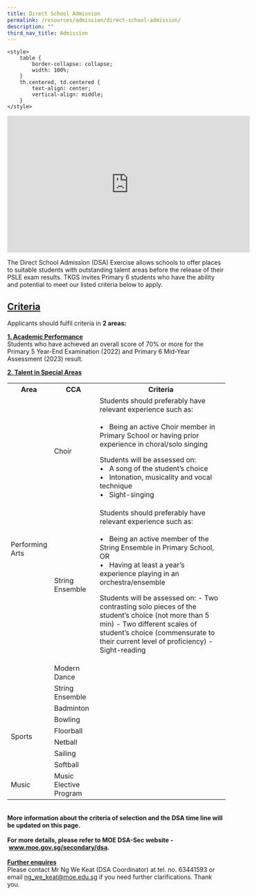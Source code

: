 ```yaml
---
title: Direct School Admission
permalink: /resources/admission/direct-school-admission/
description: ""
third_nav_title: Admission
---
```


	<style>
		table { 
			border-collapse: collapse; 
			width: 100%;
		}
		th.centered, td.centered {
			text-align: center;
			vertical-align: middle;
		}
	</style>


<center><iframe width="560" height="315" src="https://www.youtube.com/embed/jIdLWBo-ezg" title="YouTube video player" frameborder="0" allow="accelerometer; autoplay; clipboard-write; encrypted-media; gyroscope; picture-in-picture; web-share" allowfullscreen=""></iframe></center>

<p>The Direct School Admission (DSA) Exercise allows schools to offer places to suitable students with outstanding talent areas before the release of their PSLE exam results. TKGS invites Primary 6 students who have the ability and potential to meet our listed criteria below to apply.</p>

<u><h2>Criteria</h2></u>
Applicants should fulfil criteria in <b>2 areas:</b><p>
<b><u>1. Academic Performance</u></b><br>
Students who have achieved an overall score of 70% or more for the Primary 5 Year-End Examination (2022) and Primary 6 Mid-Year Assessment (2023) result.
</p><p>
<b><u>2. Talent in Special Areas</u></b><br>
<p></p><p></p><table>
		<tbody>
			<tr>
				<th>Area</th>
				<th style="text-align: center">CCA</th>
				<th style="text-align: center">Criteria</th>
			</tr>
			<tr>
				<td style="vertical-align: middle;" rowspan="4">Performing <br>Arts</td>
				<td class="centered">Choir</td>
				<td>Students should preferably have relevant experience such as:<br><br>
				•&nbsp;&nbsp;&nbsp;Being an active Choir member in Primary School or having prior experience in choral/solo singing<p></p>
					<p>Students will be assessed on:<br>
•&nbsp;&nbsp;&nbsp;A song of the student’s choice<br>
•&nbsp;&nbsp;&nbsp;Intonation, musicality and vocal technique<br>
						•&nbsp;&nbsp;&nbsp;Sight-singing</p>
				</td>
			</tr>
			<tr>
				<td class="centered">String Ensemble</td>
				<td>Students should preferably have relevant experience such as:<br><br>
					•&nbsp;&nbsp;&nbsp;Being an active member of the String Ensemble in Primary School, OR<br>
					•&nbsp;&nbsp;&nbsp;Having at least a year’s experience playing in an orchestra/ensemble<p></p>
<p>Students will be assessed on:
- Two contrasting solo pieces of the student’s choice (not more than 5 min)
- Two different scales of student’s choice (commensurate to their current level of proficiency)
	- Sight-reading</p>
</td>
			</tr>
			<tr>
				<td class="centered">Modern Dance</td>
			</tr>
			<tr>
				<td class="centered">String Ensemble</td>
			</tr>
			<tr>
				<td style="vertical-align: middle;" rowspan="6">Sports</td>
				<td class="centered">Badminton</td>
			</tr>
			<tr>
				<td class="centered">Bowling</td>
			</tr>
			<tr>
				<td class="centered">Floorball</td>
			</tr>
			<tr>
				<td class="centered">Netball</td>
			</tr>
			<tr>
				<td class="centered">Sailing</td>
			</tr>
			<tr>
				<td class="centered">Softball</td>
			</tr>
			<tr>
				<td>Music</td>
				<td class="centered">Music Elective Program</td>
			</tr>
		</tbody>
	</table>

<br>
<b>More information about the criteria of selection and the DSA time line will be updated on this page.</b>
<br>
<br>
<b>For more details, please refer to MOE DSA-Sec website&nbsp;-&nbsp;<a href="https://www.moe.gov.sg/secondary/dsa">www.moe.gov.sg/secondary/dsa</a>.</b>
	<br>
	<br>
	<strong><u>Further enquires</u></strong>
	<br>Please contact Mr Ng We Keat (DSA Coordinator) at tel. no. 63441593 or email <a href="mailto:ng_we_keat@moe.edu.sg">ng_we_keat@moe.edu.sg</a> if you need further clarifications. Thank you.</p>